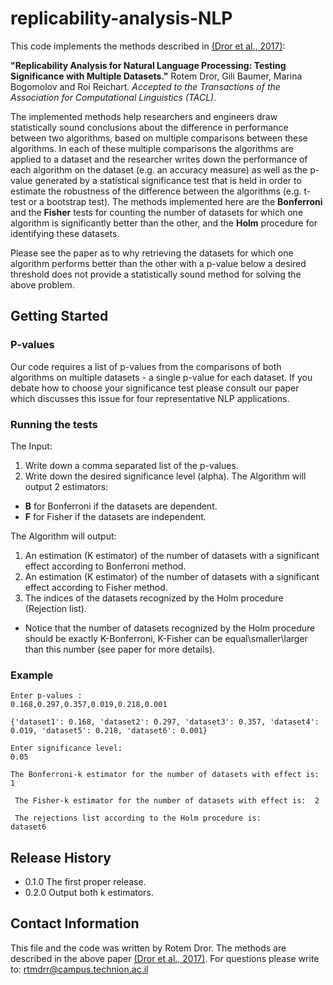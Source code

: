 # replicability-analysis-NLP
This code implements the methods described in [(Dror et al., 2017)](https://arxiv.org/abs/1709.09500):

**"Replicability Analysis for Natural Language Processing: Testing Significance with Multiple Datasets."** Rotem Dror, Gili Baumer, Marina Bogomolov and Roi Reichart. *Accepted to the Transactions of the Association for Computational Linguistics (TACL)*.

The implemented methods help researchers and engineers draw statistically sound conclusions about the difference in performance between two algorithms, based on multiple comparisons between these algorithms. In each of these multiple comparisons the algorithms are applied to a dataset and the researcher writes down the performance of each algorithm on the dataset (e.g. an accuracy measure) as well as the p-value generated by a statistical significance test that is held in order to estimate the robustness of the difference between the algorithms (e.g. t-test or a bootstrap test). The methods implemented here are the **Bonferroni** and the **Fisher** tests for counting the number of datasets for which one algorithm is significantly better than the other, and the **Holm** procedure for identifying these datasets.

Please see the paper as to why retrieving the datasets for which one algorithm performs better than the other with a p-value below a desired threshold does not provide a statistically sound method for solving the above problem.

## Getting Started 

### P-values
Our code requires a list of p-values from the comparisons of both algorithms on multiple datasets - a single p-value for each dataset. If you debate how to choose your significance test please consult our paper which discusses this issue for four representative NLP applications.

### Running the tests

The Input:

1. Write down a comma separated list of the p-values.
2. Write down the desired significance level (alpha).
The Algorithm will output 2 estimators:
* **B** for Bonferroni if the datasets are dependent.
* **F** for Fisher if the datasets are independent.

The Algorithm will output:

1. An estimation (K estimator) of the number of datasets with a significant effect according to Bonferroni method. 
2. An estimation (K estimator) of the number of datasets with a significant effect according to Fisher method.
3. The indices of the datasets recognized by the Holm procedure (Rejection list).

* Notice that the number of datasets recognized by the Holm procedure should be exactly K-Bonferroni, K-Fisher can be equal\smaller\larger than this number (see paper for more details).
### Example
```
Enter p-values :
0.168,0.297,0.357,0.019,0.218,0.001

{'dataset1': 0.168, 'dataset2': 0.297, 'dataset3': 0.357, 'dataset4': 0.019, 'dataset5': 0.218, 'dataset6': 0.001}

Enter significance level: 
0.05

The Bonferroni-k estimator for the number of datasets with effect is:  1

 The Fisher-k estimator for the number of datasets with effect is:  2

 The rejections list according to the Holm procedure is: 
dataset6
```

## Release History
* 0.1.0 The first proper release.
* 0.2.0 Output both k estimators.

## Contact Information
This file and the code was written by Rotem Dror. The methods are described in the above paper [(Dror et al., 2017)](https://arxiv.org/abs/1709.09500). For questions please write to: rtmdrr@campus.technion.ac.il

